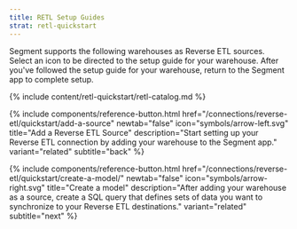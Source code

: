 ```yaml
---
title: RETL Setup Guides
strat: retl-quickstart
---
```


Segment supports the following warehouses as Reverse ETL sources. Select an icon to be directed to the setup guide for your warehouse. After you've followed the setup guide for your warehouse, return to the Segment app to complete setup.

{% include content/retl-quickstart/retl-catalog.md %}

<div class="double">
  {% include components/reference-button.html href="/connections/reverse-etl/quickstart/add-a-source" newtab="false" icon="symbols/arrow-left.svg" title="Add a Reverse ETL Source" description="Start setting up your Reverse ETL connection by adding your warehouse to the Segment app." variant="related" subtitle="back" %}

  {% include components/reference-button.html href="/connections/reverse-etl/quickstart/create-a-model/" newtab="false" icon="symbols/arrow-right.svg" title="Create a model" description="After adding your warehouse as a source, create a SQL query that defines sets of data you want to synchronize to your Reverse ETL destinations." variant="related" subtitle="next" %}
</div>